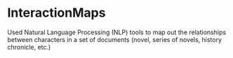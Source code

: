 # InteractionMaps
Used Natural Language Processing (NLP) tools to map out the relationships between characters in a set of documents (novel, series of novels, history chronicle, etc.)
